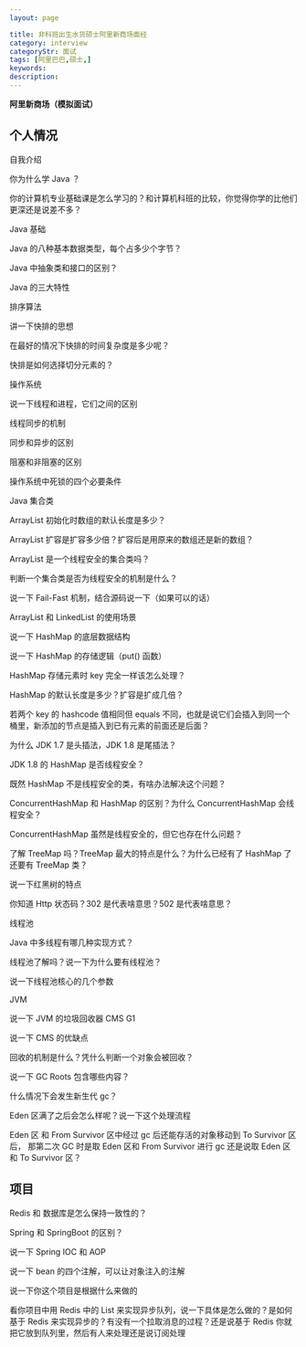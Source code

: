 ```yaml
---
layout: page

title: 非科班出生水货硕士阿里新商场面经
category: interview
categoryStr: 面试
tags: [阿里巴巴,硕士,]
keywords:
description:
---
```


**阿里新商场（模拟面试）**

## 个人情况
自我介绍

你为什么学 Java ？

你的计算机专业基础课是怎么学习的？和计算机科班的比较，你觉得你学的比他们更深还是说差不多？

Java 基础

Java 的八种基本数据类型，每个占多少个字节？

Java 中抽象类和接口的区别？

Java 的三大特性

排序算法

讲一下快排的思想

在最好的情况下快排的时间复杂度是多少呢？

快排是如何选择切分元素的？

操作系统

说一下线程和进程，它们之间的区别

线程同步的机制

同步和异步的区别

阻塞和非阻塞的区别

操作系统中死锁的四个必要条件

Java 集合类

ArrayList 初始化时数组的默认长度是多少？

ArrayList 扩容是扩容多少倍？扩容后是用原来的数组还是新的数组？

ArrayList 是一个线程安全的集合类吗？

判断一个集合类是否为线程安全的机制是什么？

说一下 Fail-Fast 机制，结合源码说一下（如果可以的话）

ArrayList 和 LinkedList 的使用场景

说一下 HashMap 的底层数据结构

说一下 HashMap 的存储逻辑（put() 函数）

HashMap 存储元素时 key 完全一样该怎么处理？

HashMap 的默认长度是多少？扩容是扩成几倍？

若两个 key 的 hashcode 值相同但 equals 不同，也就是说它们会插入到同一个桶里，新添加的节点是插入到已有元素的前面还是后面？

为什么 JDK 1.7 是头插法，JDK 1.8 是尾插法？

JDK 1.8 的 HashMap 是否线程安全？

既然 HashMap 不是线程安全的类，有啥办法解决这个问题？

ConcurrentHashMap 和 HashMap 的区别？为什么 ConcurrentHashMap 会线程安全？

ConcurrentHashMap 虽然是线程安全的，但它也存在什么问题？

了解 TreeMap 吗？TreeMap 最大的特点是什么？为什么已经有了 HashMap 了还要有 TreeMap 类？

说一下红黑树的特点

你知道 Http 状态码？302 是代表啥意思？502 是代表啥意思？

线程池

Java 中多线程有哪几种实现方式？

线程池了解吗？说一下为什么要有线程池？

说一下线程池核心的几个参数

JVM

说一下 JVM 的垃圾回收器 CMS G1

说一下 CMS 的优缺点

回收的机制是什么？凭什么判断一个对象会被回收？

说一下 GC Roots 包含哪些内容？

什么情况下会发生新生代 gc？

Eden 区满了之后会怎么样呢？说一下这个处理流程

Eden 区 和 From Survivor 区中经过 gc 后还能存活的对象移动到 To Survivor 区后，
那第二次 GC 时是取 Eden 区和 From Survivor 进行 gc 还是说取 Eden 区和 To Survivor 区？

## 项目
Redis 和 数据库是怎么保持一致性的？

Spring 和 SpringBoot 的区别？

说一下 Spring IOC 和 AOP

说一下 bean 的四个注解，可以让对象注入的注解

说一下你这个项目是根据什么来做的

看你项目中用 Redis 中的 List 来实现异步队列，说一下具体是怎么做的？是如何基于 Redis 来实现异步的？有没有一个拉取消息的过程？还是说基于 Redis 你就把它放到队列里，然后有人来处理还是说订阅处理